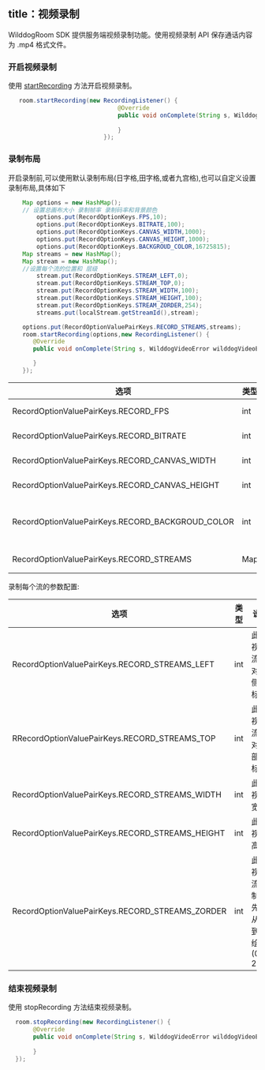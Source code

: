 title：视频录制
---

WilddogRoom SDK 提供服务端视频录制功能。使用视频录制 API 保存通话内容为 .mp4 格式文件。
### 开启视频录制
使用 [startRecording](/conference/Android/api/wilddog-room.html#startRecording-localStream) 方法开启视频录制。

```java
   room.startRecording(new RecordingListener() {
                               @Override
                               public void onComplete(String s, WilddogVideoError wilddogVideoError) {
                       
                               }
                           });
```
### 录制布局

开启录制前,可以使用默认录制布局(日字格,田字格,或者九宫格),也可以自定义设置录制布局,具体如下

```java
    Map options = new HashMap();
    // 设置总画布大小 录制帧率 录制码率和背景颜色
        options.put(RecordOptionKeys.FPS,10);
        options.put(RecordOptionKeys.BITRATE,100);
        options.put(RecordOptionKeys.CANVAS_WIDTH,1000);
        options.put(RecordOptionKeys.CANVAS_HEIGHT,1000);
        options.put(RecordOptionKeys.BACKGROUD_COLOR,16725815);
    Map streams = new HashMap();
    Map stream = new HashMap();
    //设置每个流的位置和 层级
        stream.put(RecordOptionKeys.STREAM_LEFT,0);
        stream.put(RecordOptionKeys.STREAM_TOP,0);
        stream.put(RecordOptionKeys.STREAM_WIDTH,100);
        stream.put(RecordOptionKeys.STREAM_HEIGHT,100);
        stream.put(RecordOptionKeys.STREAM_ZORDER,254);
        streams.put(localStream.getStreamId(),stream);

    options.put(RecordOptionValuePairKeys.RECORD_STREAMS,streams);
    room.startRecording(options,new RecordingListener() {
       @Override
       public void onComplete(String s, WilddogVideoError wilddogVideoError) {

       }
    });
```

|选项                                                | 类型   | 说明                   |示例         |
|---------------------------------------------------|--------|------------------------|------------|
|RecordOptionValuePairKeys.RECORD_FPS               | int    |视频帧率(fps)            |15          |
|RecordOptionValuePairKeys.RECORD_BITRATE           | int    |比特率(bps)              |100         |
|RecordOptionValuePairKeys.RECORD_CANVAS_WIDTH      | int    |视频宽度(<=1920)         |960         |
|RecordOptionValuePairKeys.RECORD_CANVAS_HEIGHT     | int    |视频高度(<=1080)         |640         |
|RecordOptionValuePairKeys.RECORD_BACKGROUD_COLOR   | int    |背景颜色的十六进制码(argb)|0x00ffffff   |
|RecordOptionValuePairKeys.RECORD_STREAMS           | Map    |媒体流布局               |示例         |

录制每个流的参数配置:

|选项                                             | 类型 |说明                                |示例|
|-------------------------------------------------|-----|------------------------------------|---|
|RecordOptionValuePairKeys.RECORD_STREAMS_LEFT    | int |此路视频流相对左侧坐标                 |0  |
|RRecordOptionValuePairKeys.RECORD_STREAMS_TOP    | int |此路视频流相对顶部坐标                 |0  |
|RecordOptionValuePairKeys.RECORD_STREAMS_WIDTH   | int |此路视频宽度                          |100|
|RecordOptionValuePairKeys.RECORD_STREAMS_HEIGHT  | int |此路视频高度                          |150|
|RecordOptionValuePairKeys.RECORD_STREAMS_ZORDER  | int |此路视频流绘制优先级,从小到大绘制(0-255) |8  |


### 结束视频录制

使用 stopRecording 方法结束视频录制。

```java
  room.stopRecording(new RecordingListener() {
       @Override
       public void onComplete(String s, WilddogVideoError wilddogVideoError) {
                
       }
  });
```

